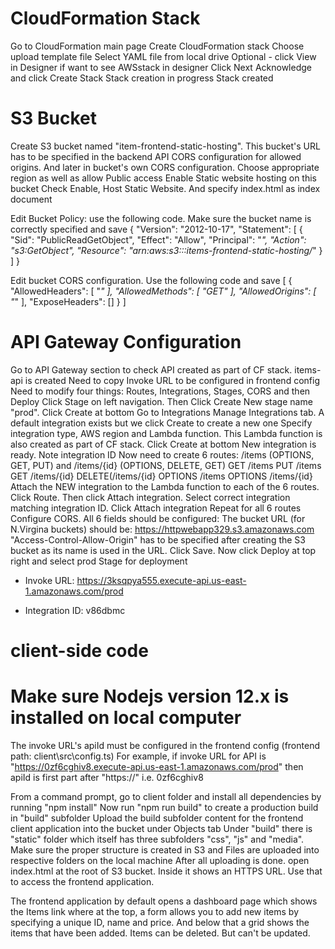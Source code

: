 
# CloudFormation Stack

Go to CloudFormation main page
Create CloudFormation stack
Choose upload template file
Select YAML file from local drive
Optional - click View in Designer if want to see AWSstack in designer
Click Next
Acknowledge and click Create Stack
Stack creation in progress
Stack created

# S3 Bucket

Create S3 bucket named "item-frontend-static-hosting". This bucket's URL has to be specified in the backend API CORS configuration for allowed origins. And later in bucket's own CORS configuration. Choose appropriate region as well as allow Public access
Enable Static website hosting on this bucket
Check Enable, Host Static Website. And specify index.html as index document

Edit Bucket Policy: use the following code. Make sure the bucket name is correctly specified and save
{
    "Version": "2012-10-17",
    "Statement": [
        {
            "Sid": "PublicReadGetObject",
            "Effect": "Allow",
            "Principal": "*",
            "Action": "s3:GetObject",
            "Resource": "arn:aws:s3:::items-frontend-static-hosting/*"
        }
    ]
}

Edit bucket CORS configuration. Use the following code and save
[
    {
        "AllowedHeaders": [
            "*"
        ],
        "AllowedMethods": [
            "GET"
        ],
        "AllowedOrigins": [
            "*"
        ],
        "ExposeHeaders": []
    }
]

# API Gateway Configuration

Go to API Gateway section to check API created as part of CF stack. items-api is created
Need to copy Invoke URL to be configured in frontend config
Need to modify four things: Routes, Integrations, Stages, CORS and then Deploy
Click Stage on left navigation. Then Click Create
New stage name "prod". Click Create at bottom
Go to Integrations
Manage Integrations tab. A default integration exists but we click Create to create a new one
Specify integration type, AWS region and Lambda function. This Lambda function is also created as part of CF stack. Click Create at bottom
New integration is ready. Note integration ID
Now need to create 6 routes: /items (OPTIONS, GET, PUT) and /items/{id} (OPTIONS, DELETE, GET)
    GET /items
    PUT /items
    GET /items/{id}
    DELETE(/items/{id}
    OPTIONS /items
    OPTIONS /items/{id}
Attach the NEW integration to the Lambda function to each of the 6 routes. Click Route. Then click Attach integration.
Select correct integration matching integration ID. Click Attach integration 
Repeat for all 6 routes
Configure CORS. All 6 fields should be configured:
    The bucket URL (for N.Virgina buckets) should be: https://httpwebapp329.s3.amazonaws.com
    "Access-Control-Allow-Origin" has to be specified after creating the S3 bucket as its name is used in the URL. Click Save. 
Now click Deploy at top right and select prod Stage for deployment

* Invoke URL: 	https://3ksqpya555.execute-api.us-east-1.amazonaws.com/prod

* Integration ID: v86dbmc

# client-side code

# Make sure Nodejs version 12.x is installed on local computer

The invoke URL's apiId must be configured in the frontend config (frontend path: client\src\config.ts)
For example, if invoke URL for API is "https://0zf6cghiv8.execute-api.us-east-1.amazonaws.com/prod" then apiId is first part after "https://" i.e. 0zf6cghiv8

From a command prompt, go to client folder and install all dependencies by running "npm install"
Now run "npm run build" to create a production build in "build" subfolder
Upload the build subfolder content for the frontend client application into the bucket under Objects tab
Under "build" there is "static" folder which itself has three subfolders "css", "js" and "media". Make sure the proper structure is created in S3 and Files are uploaded into respective folders on the local machine
After all uploading is done. open index.html at the root of S3 bucket. Inside it shows an HTTPS URL. Use that to access the frontend application.

The frontend application by default opens a dashboard page which shows the Items link where at the top, a form allows you to add new items by specifying a unique ID, name and price. And below that a grid shows the items that have been added. Items can be deleted. But can't be updated.

